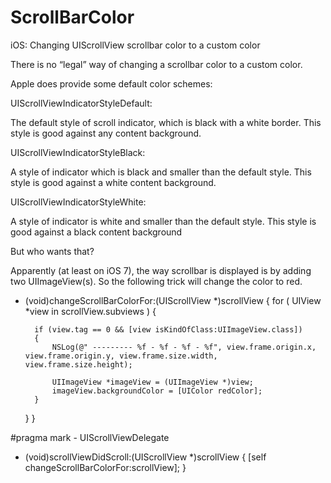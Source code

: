 ScrollBarColor
==============

iOS: Changing UIScrollView scrollbar color to a custom color

There is no “legal” way of changing a scrollbar color to a custom color.

Apple does provide some default color schemes:

UIScrollViewIndicatorStyleDefault:

The default style of scroll indicator, which is black with a white border. This style is good against any content background.

UIScrollViewIndicatorStyleBlack:

A style of indicator which is black and smaller than the default style. This style is good against a white content background.

UIScrollViewIndicatorStyleWhite:

A style of indicator is white and smaller than the default style. This style is good against a black content background

But who wants that?

Apparently (at least on iOS 7), the way scrollbar is displayed is by adding two UIImageView(s). So the following trick will change the color to red.

- (void)changeScrollBarColorFor:(UIScrollView *)scrollView
{
    for ( UIView *view in scrollView.subviews ) {

        if (view.tag == 0 && [view isKindOfClass:UIImageView.class])
        {
            NSLog(@" --------- %f - %f - %f - %f", view.frame.origin.x, view.frame.origin.y, view.frame.size.width, view.frame.size.height);

            UIImageView *imageView = (UIImageView *)view;
            imageView.backgroundColor = [UIColor redColor];
        }
    }
}

#pragma mark - UIScrollViewDelegate
- (void)scrollViewDidScroll:(UIScrollView *)scrollView
{
    [self changeScrollBarColorFor:scrollView];
}

